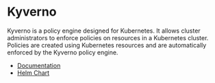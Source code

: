 # Kyverno

Kyverno is a policy engine designed for Kubernetes. It allows cluster administrators to enforce policies on resources in a Kubernetes cluster. Policies are created using Kubernetes resources and are automatically enforced by the Kyverno policy engine.

- [Documentation](https://kyverno.io/docs/)
- [Helm Chart](https://github.com/kyverno/kyverno/tree/main/charts/kyverno)
